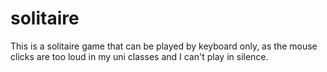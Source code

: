 # solitaire
This is a solitaire game that can be played by keyboard only, as the mouse clicks are too loud in my uni classes and I can't play in silence.
